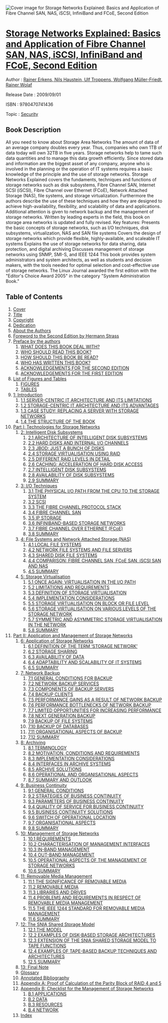 ![Cover image for Storage Networks Explained: Basics and Application of Fibre Channel SAN, NAS, iSCSI, InfiniBand and FCoE, Second Edition](https://imgdetail.ebookreading.net/cover/cover/security/EB9780470741436.jpg)

[Storage Networks Explained: Basics and Application of Fibre Channel SAN, NAS, iSCSI, InfiniBand and FCoE, Second Edition](https://ebookreading.net/view/book/Storage+Networks+Explained%3A+Basics+and+Application+of+Fibre+Channel+SAN%2C+NAS%2C+iSCSI%2C+InfiniBand+and+FCoE%2C+Second+Edition-EB9780470741436_1.html "Storage Networks Explained: Basics and Application of Fibre Channel SAN, NAS, iSCSI, InfiniBand and FCoE, Second Edition")
====================================================================================================================

Author : [Rainer Erkens](https://ebookreading.net/search/author/Rainer+Erkens),[ Nils Haustein](https://ebookreading.net/search/author/+Nils+Haustein),[ Ulf Troppens](https://ebookreading.net/search/author/+Ulf+Troppens),[ Wolfgang Müller-Friedt](https://ebookreading.net/search/author/+Wolfgang+M%C3%BCller-Friedt),[ Rainer Wolaf](https://ebookreading.net/search/author/+Rainer+Wolaf)

Release Date : 2009/09/01

ISBN : 9780470741436

Topic : [Security](https://ebookreading.net/search/category/security)

Book Description
-----------------

All you need to know about Storage Area Networks
The amount of data of an average company doubles every year. Thus, companies who own 1TB of data today will own 32TB in five years. Storage networks help to tame such data quantities and to manage this data growth efficiently. Since stored data and information are the biggest asset of any company, anyone who is involved in the planning or the operation of IT systems requires a basic knowledge of the principle and the use of storage networks.
Storage Networks Explained covers the fundaments, techniques and functions of storage networks such as disk subsystems, Fibre Channel SAN, Internet SCSI (iSCSI), Fibre Channel over Ethernet (FCoE), Network Attached Storage (NAS), file systems, and storage virtualization. Furthermore the authors describe the use of these techniques and how they are designed to achieve high-availability, flexibility, and scalability of data and applications. Additional attention is given to network backup and the management of storage networks. Written by leading experts in the field, this book on storage area networks is updated and fully revised.
Key features:
Presents the basic concepts of storage networks, such as I/O techniques, disk subsystems, virtualization, NAS and SAN file systems
Covers the design of storage networks which provide flexible, highly-available, and scaleable IT systems
Explains the use of storage networks for data sharing, data protection, and digital archiving
Discusses management of storage networks using SNMP, SMI-S, and IEEE 1244
This book provides system administrators and system architects, as well as students and decision makers, with the tools needed for optimal selection and cost-effective use of storage networks.
The Linux Journal awarded the first edition with the "Editor's Choice Award 2005" in the category "System Administration Book."
              
Table of Contents
-----------------

1. [Cover](https://ebookreading.net/view/book/Storage+Networks+Explained%3A+Basics+and+Application+of+Fibre+Channel+SAN%2C+NAS%2C+iSCSI%2C+InfiniBand+and+FCoE%2C+Second+Edition-EB9780470741436_0.html)
1. [Title](https://ebookreading.net/view/book/Storage+Networks+Explained%3A+Basics+and+Application+of+Fibre+Channel+SAN%2C+NAS%2C+iSCSI%2C+InfiniBand+and+FCoE%2C+Second+Edition-EB9780470741436_4.html)
1. [Copyright](https://ebookreading.net/view/book/Storage+Networks+Explained%3A+Basics+and+Application+of+Fibre+Channel+SAN%2C+NAS%2C+iSCSI%2C+InfiniBand+and+FCoE%2C+Second+Edition-EB9780470741436_0.html)
1. [Dedication](https://ebookreading.net/view/book/Storage+Networks+Explained%3A+Basics+and+Application+of+Fibre+Channel+SAN%2C+NAS%2C+iSCSI%2C+InfiniBand+and+FCoE%2C+Second+Edition-EB9780470741436_6.html)
1. [About the Authors](https://ebookreading.net/view/book/Storage+Networks+Explained%3A+Basics+and+Application+of+Fibre+Channel+SAN%2C+NAS%2C+iSCSI%2C+InfiniBand+and+FCoE%2C+Second+Edition-EB9780470741436_7.html)
1. [Foreword to the Second Edition by Hermann Strass](https://ebookreading.net/view/book/Storage+Networks+Explained%3A+Basics+and+Application+of+Fibre+Channel+SAN%2C+NAS%2C+iSCSI%2C+InfiniBand+and+FCoE%2C+Second+Edition-EB9780470741436_8.html)
1. [Preface by the authors](https://ebookreading.net/view/book/Storage+Networks+Explained%3A+Basics+and+Application+of+Fibre+Channel+SAN%2C+NAS%2C+iSCSI%2C+InfiniBand+and+FCoE%2C+Second+Edition-EB9780470741436_0.html)
    1. [WHAT DOES THIS BOOK DEAL WITH?](https://ebookreading.net/view/book/Storage+Networks+Explained%3A+Basics+and+Application+of+Fibre+Channel+SAN%2C+NAS%2C+iSCSI%2C+InfiniBand+and+FCoE%2C+Second+Edition-EB9780470741436_0.html#head1)
    1. [WHO SHOULD READ THIS BOOK?](https://ebookreading.net/view/book/Storage+Networks+Explained%3A+Basics+and+Application+of+Fibre+Channel+SAN%2C+NAS%2C+iSCSI%2C+InfiniBand+and+FCoE%2C+Second+Edition-EB9780470741436_0.html#head2)
    1. [HOW SHOULD THIS BOOK BE READ?](https://ebookreading.net/view/book/Storage+Networks+Explained%3A+Basics+and+Application+of+Fibre+Channel+SAN%2C+NAS%2C+iSCSI%2C+InfiniBand+and+FCoE%2C+Second+Edition-EB9780470741436_0.html#head3)
    1. [WHO HAS WRITTEN THIS BOOK?](https://ebookreading.net/view/book/Storage+Networks+Explained%3A+Basics+and+Application+of+Fibre+Channel+SAN%2C+NAS%2C+iSCSI%2C+InfiniBand+and+FCoE%2C+Second+Edition-EB9780470741436_0.html#head4)
    1. [ACKNOWLEDGEMENTS FOR THE SECOND EDITION](https://ebookreading.net/view/book/Storage+Networks+Explained%3A+Basics+and+Application+of+Fibre+Channel+SAN%2C+NAS%2C+iSCSI%2C+InfiniBand+and+FCoE%2C+Second+Edition-EB9780470741436_0.html#head5)
    1. [ACKNOWLEDGEMENTS FOR THE FIRST EDITION](https://ebookreading.net/view/book/Storage+Networks+Explained%3A+Basics+and+Application+of+Fibre+Channel+SAN%2C+NAS%2C+iSCSI%2C+InfiniBand+and+FCoE%2C+Second+Edition-EB9780470741436_0.html#head6)
1. [List of Figures and Tables](https://ebookreading.net/view/book/Storage+Networks+Explained%3A+Basics+and+Application+of+Fibre+Channel+SAN%2C+NAS%2C+iSCSI%2C+InfiniBand+and+FCoE%2C+Second+Edition-EB9780470741436_9.html)
    1. [FIGURES](https://ebookreading.net/view/book/Storage+Networks+Explained%3A+Basics+and+Application+of+Fibre+Channel+SAN%2C+NAS%2C+iSCSI%2C+InfiniBand+and+FCoE%2C+Second+Edition-EB9780470741436_9.html#head1)
    1. [TABLES](https://ebookreading.net/view/book/Storage+Networks+Explained%3A+Basics+and+Application+of+Fibre+Channel+SAN%2C+NAS%2C+iSCSI%2C+InfiniBand+and+FCoE%2C+Second+Edition-EB9780470741436_9.html#head2)
1. [1: Introduction](https://ebookreading.net/view/book/Storage+Networks+Explained%3A+Basics+and+Application+of+Fibre+Channel+SAN%2C+NAS%2C+iSCSI%2C+InfiniBand+and+FCoE%2C+Second+Edition-EB9780470741436_10.html)
    1. [1.1 SERVER-CENTRIC IT ARCHITECTURE AND ITS LIMITATIONS](https://ebookreading.net/view/book/Storage+Networks+Explained%3A+Basics+and+Application+of+Fibre+Channel+SAN%2C+NAS%2C+iSCSI%2C+InfiniBand+and+FCoE%2C+Second+Edition-EB9780470741436_10.html#head1)
    1. [1.2 STORAGE-CENTRIC IT ARCHITECTURE AND ITS ADVANTAGES](https://ebookreading.net/view/book/Storage+Networks+Explained%3A+Basics+and+Application+of+Fibre+Channel+SAN%2C+NAS%2C+iSCSI%2C+InfiniBand+and+FCoE%2C+Second+Edition-EB9780470741436_10.html#head2)
    1. [1.3 CASE STUDY: REPLACING A SERVER WITH STORAGE NETWORKS](https://ebookreading.net/view/book/Storage+Networks+Explained%3A+Basics+and+Application+of+Fibre+Channel+SAN%2C+NAS%2C+iSCSI%2C+InfiniBand+and+FCoE%2C+Second+Edition-EB9780470741436_10.html#head3)
    1. [1.4 THE STRUCTURE OF THE BOOK](https://ebookreading.net/view/book/Storage+Networks+Explained%3A+Basics+and+Application+of+Fibre+Channel+SAN%2C+NAS%2C+iSCSI%2C+InfiniBand+and+FCoE%2C+Second+Edition-EB9780470741436_10.html#head4)
1. [Part I: Technologies for Storage Networks](https://ebookreading.net/view/book/Storage+Networks+Explained%3A+Basics+and+Application+of+Fibre+Channel+SAN%2C+NAS%2C+iSCSI%2C+InfiniBand+and+FCoE%2C+Second+Edition-EB9780470741436_11.html)
    1. [2: Intelligent Disk Subsystems](https://ebookreading.net/view/book/Storage+Networks+Explained%3A+Basics+and+Application+of+Fibre+Channel+SAN%2C+NAS%2C+iSCSI%2C+InfiniBand+and+FCoE%2C+Second+Edition-EB9780470741436_12.html)
        1. [2.1 ARCHITECTURE OF INTELLIGENT DISK SUBSYSTEMS](https://ebookreading.net/view/book/Storage+Networks+Explained%3A+Basics+and+Application+of+Fibre+Channel+SAN%2C+NAS%2C+iSCSI%2C+InfiniBand+and+FCoE%2C+Second+Edition-EB9780470741436_12.html#head1)
        1. [2.2 HARD DISKS AND INTERNAL I/O CHANNELS](https://ebookreading.net/view/book/Storage+Networks+Explained%3A+Basics+and+Application+of+Fibre+Channel+SAN%2C+NAS%2C+iSCSI%2C+InfiniBand+and+FCoE%2C+Second+Edition-EB9780470741436_12.html#head2)
        1. [2.3 JBOD: JUST A BUNCH OF DISKS](https://ebookreading.net/view/book/Storage+Networks+Explained%3A+Basics+and+Application+of+Fibre+Channel+SAN%2C+NAS%2C+iSCSI%2C+InfiniBand+and+FCoE%2C+Second+Edition-EB9780470741436_12.html#head3)
        1. [2.4 STORAGE VIRTUALISATION USING RAID](https://ebookreading.net/view/book/Storage+Networks+Explained%3A+Basics+and+Application+of+Fibre+Channel+SAN%2C+NAS%2C+iSCSI%2C+InfiniBand+and+FCoE%2C+Second+Edition-EB9780470741436_12.html#head4)
        1. [2.5 DIFFERENT RAID LEVELS IN DETAIL](https://ebookreading.net/view/book/Storage+Networks+Explained%3A+Basics+and+Application+of+Fibre+Channel+SAN%2C+NAS%2C+iSCSI%2C+InfiniBand+and+FCoE%2C+Second+Edition-EB9780470741436_12.html#head5)
        1. [2.6 CACHING: ACCELERATION OF HARD DISK ACCESS](https://ebookreading.net/view/book/Storage+Networks+Explained%3A+Basics+and+Application+of+Fibre+Channel+SAN%2C+NAS%2C+iSCSI%2C+InfiniBand+and+FCoE%2C+Second+Edition-EB9780470741436_12.html#head6)
        1. [2.7 INTELLIGENT DISK SUBSYSTEMS](https://ebookreading.net/view/book/Storage+Networks+Explained%3A+Basics+and+Application+of+Fibre+Channel+SAN%2C+NAS%2C+iSCSI%2C+InfiniBand+and+FCoE%2C+Second+Edition-EB9780470741436_12.html#head7)
        1. [2.8 AVAILABILITY OF DISK SUBSYSTEMS](https://ebookreading.net/view/book/Storage+Networks+Explained%3A+Basics+and+Application+of+Fibre+Channel+SAN%2C+NAS%2C+iSCSI%2C+InfiniBand+and+FCoE%2C+Second+Edition-EB9780470741436_12.html#head8)
        1. [2.9 SUMMARY](https://ebookreading.net/view/book/Storage+Networks+Explained%3A+Basics+and+Application+of+Fibre+Channel+SAN%2C+NAS%2C+iSCSI%2C+InfiniBand+and+FCoE%2C+Second+Edition-EB9780470741436_12.html#head9)
    1. [3: I/O Techniques](https://ebookreading.net/view/book/Storage+Networks+Explained%3A+Basics+and+Application+of+Fibre+Channel+SAN%2C+NAS%2C+iSCSI%2C+InfiniBand+and+FCoE%2C+Second+Edition-EB9780470741436_13.html)
        1. [3.1 THE PHYSICAL I/O PATH FROM THE CPU TO THE STORAGE SYSTEM](https://ebookreading.net/view/book/Storage+Networks+Explained%3A+Basics+and+Application+of+Fibre+Channel+SAN%2C+NAS%2C+iSCSI%2C+InfiniBand+and+FCoE%2C+Second+Edition-EB9780470741436_13.html#head1)
        1. [3.2 SCSI](https://ebookreading.net/view/book/Storage+Networks+Explained%3A+Basics+and+Application+of+Fibre+Channel+SAN%2C+NAS%2C+iSCSI%2C+InfiniBand+and+FCoE%2C+Second+Edition-EB9780470741436_13.html#head2)
        1. [3.3 THE FIBRE CHANNEL PROTOCOL STACK](https://ebookreading.net/view/book/Storage+Networks+Explained%3A+Basics+and+Application+of+Fibre+Channel+SAN%2C+NAS%2C+iSCSI%2C+InfiniBand+and+FCoE%2C+Second+Edition-EB9780470741436_13.html#head3)
        1. [3.4 FIBRE CHANNEL SAN](https://ebookreading.net/view/book/Storage+Networks+Explained%3A+Basics+and+Application+of+Fibre+Channel+SAN%2C+NAS%2C+iSCSI%2C+InfiniBand+and+FCoE%2C+Second+Edition-EB9780470741436_13.html#head4)
        1. [3.5 IP STORAGE](https://ebookreading.net/view/book/Storage+Networks+Explained%3A+Basics+and+Application+of+Fibre+Channel+SAN%2C+NAS%2C+iSCSI%2C+InfiniBand+and+FCoE%2C+Second+Edition-EB9780470741436_13.html#head5)
        1. [3.6 INFINIBAND-BASED STORAGE NETWORKS](https://ebookreading.net/view/book/Storage+Networks+Explained%3A+Basics+and+Application+of+Fibre+Channel+SAN%2C+NAS%2C+iSCSI%2C+InfiniBand+and+FCoE%2C+Second+Edition-EB9780470741436_13.html#head6)
        1. [3.7 FIBRE CHANNEL OVER ETHERNET (FCoE)](https://ebookreading.net/view/book/Storage+Networks+Explained%3A+Basics+and+Application+of+Fibre+Channel+SAN%2C+NAS%2C+iSCSI%2C+InfiniBand+and+FCoE%2C+Second+Edition-EB9780470741436_13.html#head7)
        1. [3.8 SUMMARY](https://ebookreading.net/view/book/Storage+Networks+Explained%3A+Basics+and+Application+of+Fibre+Channel+SAN%2C+NAS%2C+iSCSI%2C+InfiniBand+and+FCoE%2C+Second+Edition-EB9780470741436_13.html#head8)
    1. [4: File Systems and Network Attached Storage (NAS)](https://ebookreading.net/view/book/Storage+Networks+Explained%3A+Basics+and+Application+of+Fibre+Channel+SAN%2C+NAS%2C+iSCSI%2C+InfiniBand+and+FCoE%2C+Second+Edition-EB9780470741436_14.html)
        1. [4.1 LOCAL FILE SYSTEMS](https://ebookreading.net/view/book/Storage+Networks+Explained%3A+Basics+and+Application+of+Fibre+Channel+SAN%2C+NAS%2C+iSCSI%2C+InfiniBand+and+FCoE%2C+Second+Edition-EB9780470741436_14.html#head1)
        1. [4.2 NETWORK FILE SYSTEMS AND FILE SERVERS](https://ebookreading.net/view/book/Storage+Networks+Explained%3A+Basics+and+Application+of+Fibre+Channel+SAN%2C+NAS%2C+iSCSI%2C+InfiniBand+and+FCoE%2C+Second+Edition-EB9780470741436_14.html#head2)
        1. [4.3 SHARED DISK FILE SYSTEMS](https://ebookreading.net/view/book/Storage+Networks+Explained%3A+Basics+and+Application+of+Fibre+Channel+SAN%2C+NAS%2C+iSCSI%2C+InfiniBand+and+FCoE%2C+Second+Edition-EB9780470741436_14.html#head3)
        1. [4.4 COMPARISON: FIBRE CHANNEL SAN, FCoE SAN, iSCSI SAN AND NAS](https://ebookreading.net/view/book/Storage+Networks+Explained%3A+Basics+and+Application+of+Fibre+Channel+SAN%2C+NAS%2C+iSCSI%2C+InfiniBand+and+FCoE%2C+Second+Edition-EB9780470741436_14.html#head4)
        1. [4.5 SUMMARY](https://ebookreading.net/view/book/Storage+Networks+Explained%3A+Basics+and+Application+of+Fibre+Channel+SAN%2C+NAS%2C+iSCSI%2C+InfiniBand+and+FCoE%2C+Second+Edition-EB9780470741436_14.html#head5)
    1. [5: Storage Virtualisation](https://ebookreading.net/view/book/Storage+Networks+Explained%3A+Basics+and+Application+of+Fibre+Channel+SAN%2C+NAS%2C+iSCSI%2C+InfiniBand+and+FCoE%2C+Second+Edition-EB9780470741436_15.html)
        1. [5.1 ONCE AGAIN: VIRTUALISATION IN THE I/O PATH](https://ebookreading.net/view/book/Storage+Networks+Explained%3A+Basics+and+Application+of+Fibre+Channel+SAN%2C+NAS%2C+iSCSI%2C+InfiniBand+and+FCoE%2C+Second+Edition-EB9780470741436_15.html#head1)
        1. [5.2 LIMITATIONS AND REQUIREMENTS](https://ebookreading.net/view/book/Storage+Networks+Explained%3A+Basics+and+Application+of+Fibre+Channel+SAN%2C+NAS%2C+iSCSI%2C+InfiniBand+and+FCoE%2C+Second+Edition-EB9780470741436_15.html#head2)
        1. [5.3 DEFINITION OF STORAGE VIRTUALISATION](https://ebookreading.net/view/book/Storage+Networks+Explained%3A+Basics+and+Application+of+Fibre+Channel+SAN%2C+NAS%2C+iSCSI%2C+InfiniBand+and+FCoE%2C+Second+Edition-EB9780470741436_15.html#head3)
        1. [5.4 IMPLEMENTATION CONSIDERATIONS](https://ebookreading.net/view/book/Storage+Networks+Explained%3A+Basics+and+Application+of+Fibre+Channel+SAN%2C+NAS%2C+iSCSI%2C+InfiniBand+and+FCoE%2C+Second+Edition-EB9780470741436_15.html#head4)
        1. [5.5 STORAGE VIRTUALISATION ON BLOCK OR FILE LEVEL](https://ebookreading.net/view/book/Storage+Networks+Explained%3A+Basics+and+Application+of+Fibre+Channel+SAN%2C+NAS%2C+iSCSI%2C+InfiniBand+and+FCoE%2C+Second+Edition-EB9780470741436_15.html#head5)
        1. [5.6 STORAGE VIRTUALISATION ON VARIOUS LEVELS OF THE STORAGE NETWORK](https://ebookreading.net/view/book/Storage+Networks+Explained%3A+Basics+and+Application+of+Fibre+Channel+SAN%2C+NAS%2C+iSCSI%2C+InfiniBand+and+FCoE%2C+Second+Edition-EB9780470741436_15.html#head6)
        1. [5.7 SYMMETRIC AND ASYMMETRIC STORAGE VIRTUALISATION IN THE NETWORK](https://ebookreading.net/view/book/Storage+Networks+Explained%3A+Basics+and+Application+of+Fibre+Channel+SAN%2C+NAS%2C+iSCSI%2C+InfiniBand+and+FCoE%2C+Second+Edition-EB9780470741436_15.html#head7)
        1. [5.8 SUMMARY](https://ebookreading.net/view/book/Storage+Networks+Explained%3A+Basics+and+Application+of+Fibre+Channel+SAN%2C+NAS%2C+iSCSI%2C+InfiniBand+and+FCoE%2C+Second+Edition-EB9780470741436_15.html#head8)
1. [Part II: Application and Management of Storage Networks](https://ebookreading.net/view/book/Storage+Networks+Explained%3A+Basics+and+Application+of+Fibre+Channel+SAN%2C+NAS%2C+iSCSI%2C+InfiniBand+and+FCoE%2C+Second+Edition-EB9780470741436_16.html)
    1. [6: Application of Storage Networks](https://ebookreading.net/view/book/Storage+Networks+Explained%3A+Basics+and+Application+of+Fibre+Channel+SAN%2C+NAS%2C+iSCSI%2C+InfiniBand+and+FCoE%2C+Second+Edition-EB9780470741436_17.html)
        1. [6.1 DEFINITION OF THE TERM ‘STORAGE NETWORK’](https://ebookreading.net/view/book/Storage+Networks+Explained%3A+Basics+and+Application+of+Fibre+Channel+SAN%2C+NAS%2C+iSCSI%2C+InfiniBand+and+FCoE%2C+Second+Edition-EB9780470741436_17.html#head1)
        1. [6.2 STORAGE SHARING](https://ebookreading.net/view/book/Storage+Networks+Explained%3A+Basics+and+Application+of+Fibre+Channel+SAN%2C+NAS%2C+iSCSI%2C+InfiniBand+and+FCoE%2C+Second+Edition-EB9780470741436_17.html#head2)
        1. [6.3 AVAILABILITY OF DATA](https://ebookreading.net/view/book/Storage+Networks+Explained%3A+Basics+and+Application+of+Fibre+Channel+SAN%2C+NAS%2C+iSCSI%2C+InfiniBand+and+FCoE%2C+Second+Edition-EB9780470741436_17.html#head3)
        1. [6.4 ADAPTABILITY AND SCALABILITY OF IT SYSTEMS](https://ebookreading.net/view/book/Storage+Networks+Explained%3A+Basics+and+Application+of+Fibre+Channel+SAN%2C+NAS%2C+iSCSI%2C+InfiniBand+and+FCoE%2C+Second+Edition-EB9780470741436_17.html#head4)
        1. [6.5 SUMMARY](https://ebookreading.net/view/book/Storage+Networks+Explained%3A+Basics+and+Application+of+Fibre+Channel+SAN%2C+NAS%2C+iSCSI%2C+InfiniBand+and+FCoE%2C+Second+Edition-EB9780470741436_17.html#head5)
    1. [7: Network Backup](https://ebookreading.net/view/book/Storage+Networks+Explained%3A+Basics+and+Application+of+Fibre+Channel+SAN%2C+NAS%2C+iSCSI%2C+InfiniBand+and+FCoE%2C+Second+Edition-EB9780470741436_18.html)
        1. [7.1 GENERAL CONDITIONS FOR BACKUP](https://ebookreading.net/view/book/Storage+Networks+Explained%3A+Basics+and+Application+of+Fibre+Channel+SAN%2C+NAS%2C+iSCSI%2C+InfiniBand+and+FCoE%2C+Second+Edition-EB9780470741436_18.html#head1)
        1. [7.2 NETWORK BACKUP SERVICES](https://ebookreading.net/view/book/Storage+Networks+Explained%3A+Basics+and+Application+of+Fibre+Channel+SAN%2C+NAS%2C+iSCSI%2C+InfiniBand+and+FCoE%2C+Second+Edition-EB9780470741436_18.html#head2)
        1. [7.3 COMPONENTS OF BACKUP SERVERS](https://ebookreading.net/view/book/Storage+Networks+Explained%3A+Basics+and+Application+of+Fibre+Channel+SAN%2C+NAS%2C+iSCSI%2C+InfiniBand+and+FCoE%2C+Second+Edition-EB9780470741436_18.html#head3)
        1. [7.4 BACKUP CLIENTS](https://ebookreading.net/view/book/Storage+Networks+Explained%3A+Basics+and+Application+of+Fibre+Channel+SAN%2C+NAS%2C+iSCSI%2C+InfiniBand+and+FCoE%2C+Second+Edition-EB9780470741436_18.html#head4)
        1. [7.5 PERFORMANCE GAINS AS A RESULT OF NETWORK BACKUP](https://ebookreading.net/view/book/Storage+Networks+Explained%3A+Basics+and+Application+of+Fibre+Channel+SAN%2C+NAS%2C+iSCSI%2C+InfiniBand+and+FCoE%2C+Second+Edition-EB9780470741436_18.html#head5)
        1. [7.6 PERFORMANCE BOTTLENECKS OF NETWORK BACKUP](https://ebookreading.net/view/book/Storage+Networks+Explained%3A+Basics+and+Application+of+Fibre+Channel+SAN%2C+NAS%2C+iSCSI%2C+InfiniBand+and+FCoE%2C+Second+Edition-EB9780470741436_18.html#head6)
        1. [7.7 LIMITED OPPORTUNITIES FOR INCREASING PERFORMANCE](https://ebookreading.net/view/book/Storage+Networks+Explained%3A+Basics+and+Application+of+Fibre+Channel+SAN%2C+NAS%2C+iSCSI%2C+InfiniBand+and+FCoE%2C+Second+Edition-EB9780470741436_18.html#head7)
        1. [7.8 NEXT GENERATION BACKUP](https://ebookreading.net/view/book/Storage+Networks+Explained%3A+Basics+and+Application+of+Fibre+Channel+SAN%2C+NAS%2C+iSCSI%2C+InfiniBand+and+FCoE%2C+Second+Edition-EB9780470741436_18.html#head8)
        1. [7.9 BACKUP OF FILE SYSTEMS](https://ebookreading.net/view/book/Storage+Networks+Explained%3A+Basics+and+Application+of+Fibre+Channel+SAN%2C+NAS%2C+iSCSI%2C+InfiniBand+and+FCoE%2C+Second+Edition-EB9780470741436_18.html#head9)
        1. [7.10 BACKUP OF DATABASES](https://ebookreading.net/view/book/Storage+Networks+Explained%3A+Basics+and+Application+of+Fibre+Channel+SAN%2C+NAS%2C+iSCSI%2C+InfiniBand+and+FCoE%2C+Second+Edition-EB9780470741436_18.html#head10)
        1. [7.11 ORGANISATIONAL ASPECTS OF BACKUP](https://ebookreading.net/view/book/Storage+Networks+Explained%3A+Basics+and+Application+of+Fibre+Channel+SAN%2C+NAS%2C+iSCSI%2C+InfiniBand+and+FCoE%2C+Second+Edition-EB9780470741436_18.html#head11)
        1. [7.12 SUMMARY](https://ebookreading.net/view/book/Storage+Networks+Explained%3A+Basics+and+Application+of+Fibre+Channel+SAN%2C+NAS%2C+iSCSI%2C+InfiniBand+and+FCoE%2C+Second+Edition-EB9780470741436_18.html#head12)
    1. [8: Archiving](https://ebookreading.net/view/book/Storage+Networks+Explained%3A+Basics+and+Application+of+Fibre+Channel+SAN%2C+NAS%2C+iSCSI%2C+InfiniBand+and+FCoE%2C+Second+Edition-EB9780470741436_19.html)
        1. [8.1 TERMINOLOGY](https://ebookreading.net/view/book/Storage+Networks+Explained%3A+Basics+and+Application+of+Fibre+Channel+SAN%2C+NAS%2C+iSCSI%2C+InfiniBand+and+FCoE%2C+Second+Edition-EB9780470741436_19.html#head1)
        1. [8.2 MOTIVATION, CONDITIONS AND REQUIREMENTS](https://ebookreading.net/view/book/Storage+Networks+Explained%3A+Basics+and+Application+of+Fibre+Channel+SAN%2C+NAS%2C+iSCSI%2C+InfiniBand+and+FCoE%2C+Second+Edition-EB9780470741436_19.html#head2)
        1. [8.3 IMPLEMENTATION CONSIDERATIONS](https://ebookreading.net/view/book/Storage+Networks+Explained%3A+Basics+and+Application+of+Fibre+Channel+SAN%2C+NAS%2C+iSCSI%2C+InfiniBand+and+FCoE%2C+Second+Edition-EB9780470741436_19.html#head3)
        1. [8.4 INTERFACES IN ARCHIVE SYSTEMS](https://ebookreading.net/view/book/Storage+Networks+Explained%3A+Basics+and+Application+of+Fibre+Channel+SAN%2C+NAS%2C+iSCSI%2C+InfiniBand+and+FCoE%2C+Second+Edition-EB9780470741436_19.html#head4)
        1. [8.5 ARCHIVE SOLUTIONS](https://ebookreading.net/view/book/Storage+Networks+Explained%3A+Basics+and+Application+of+Fibre+Channel+SAN%2C+NAS%2C+iSCSI%2C+InfiniBand+and+FCoE%2C+Second+Edition-EB9780470741436_19.html#head5)
        1. [8.6 OPERATIONAL AND ORGANISATIONAL ASPECTS](https://ebookreading.net/view/book/Storage+Networks+Explained%3A+Basics+and+Application+of+Fibre+Channel+SAN%2C+NAS%2C+iSCSI%2C+InfiniBand+and+FCoE%2C+Second+Edition-EB9780470741436_19.html#head6)
        1. [8.7 SUMMARY AND OUTLOOK](https://ebookreading.net/view/book/Storage+Networks+Explained%3A+Basics+and+Application+of+Fibre+Channel+SAN%2C+NAS%2C+iSCSI%2C+InfiniBand+and+FCoE%2C+Second+Edition-EB9780470741436_19.html#head7)
    1. [9: Business Continuity](https://ebookreading.net/view/book/Storage+Networks+Explained%3A+Basics+and+Application+of+Fibre+Channel+SAN%2C+NAS%2C+iSCSI%2C+InfiniBand+and+FCoE%2C+Second+Edition-EB9780470741436_21.html)
        1. [9.1 GENERAL CONDITIONS](https://ebookreading.net/view/book/Storage+Networks+Explained%3A+Basics+and+Application+of+Fibre+Channel+SAN%2C+NAS%2C+iSCSI%2C+InfiniBand+and+FCoE%2C+Second+Edition-EB9780470741436_21.html#head1)
        1. [9.2 STRATEGIES OF BUSINESS CONTINUITY](https://ebookreading.net/view/book/Storage+Networks+Explained%3A+Basics+and+Application+of+Fibre+Channel+SAN%2C+NAS%2C+iSCSI%2C+InfiniBand+and+FCoE%2C+Second+Edition-EB9780470741436_21.html#head2)
        1. [9.3 PARAMETERS OF BUSINESS CONTINUITY](https://ebookreading.net/view/book/Storage+Networks+Explained%3A+Basics+and+Application+of+Fibre+Channel+SAN%2C+NAS%2C+iSCSI%2C+InfiniBand+and+FCoE%2C+Second+Edition-EB9780470741436_21.html#head3)
        1. [9.4 QUALITY OF SERVICE FOR BUSINESS CONTINUITY](https://ebookreading.net/view/book/Storage+Networks+Explained%3A+Basics+and+Application+of+Fibre+Channel+SAN%2C+NAS%2C+iSCSI%2C+InfiniBand+and+FCoE%2C+Second+Edition-EB9780470741436_21.html#head4)
        1. [9.5 BUSINESS CONTINUITY SOLUTIONS](https://ebookreading.net/view/book/Storage+Networks+Explained%3A+Basics+and+Application+of+Fibre+Channel+SAN%2C+NAS%2C+iSCSI%2C+InfiniBand+and+FCoE%2C+Second+Edition-EB9780470741436_21.html#head5)
        1. [9.6 SWITCH OF OPERATIONAL LOCATION](https://ebookreading.net/view/book/Storage+Networks+Explained%3A+Basics+and+Application+of+Fibre+Channel+SAN%2C+NAS%2C+iSCSI%2C+InfiniBand+and+FCoE%2C+Second+Edition-EB9780470741436_21.html#head6)
        1. [9.7 ORGANISATIONAL ASPECTS](https://ebookreading.net/view/book/Storage+Networks+Explained%3A+Basics+and+Application+of+Fibre+Channel+SAN%2C+NAS%2C+iSCSI%2C+InfiniBand+and+FCoE%2C+Second+Edition-EB9780470741436_21.html#head7)
        1. [9.8 SUMMARY](https://ebookreading.net/view/book/Storage+Networks+Explained%3A+Basics+and+Application+of+Fibre+Channel+SAN%2C+NAS%2C+iSCSI%2C+InfiniBand+and+FCoE%2C+Second+Edition-EB9780470741436_21.html#head8)
    1. [10: Management of Storage Networks](https://ebookreading.net/view/book/Storage+Networks+Explained%3A+Basics+and+Application+of+Fibre+Channel+SAN%2C+NAS%2C+iSCSI%2C+InfiniBand+and+FCoE%2C+Second+Edition-EB9780470741436_22.html)
        1. [10.1 REQUIREMENTS](https://ebookreading.net/view/book/Storage+Networks+Explained%3A+Basics+and+Application+of+Fibre+Channel+SAN%2C+NAS%2C+iSCSI%2C+InfiniBand+and+FCoE%2C+Second+Edition-EB9780470741436_22.html#head1)
        1. [10.2 CHARACTERISATION OF MANAGEMENT INTERFACES](https://ebookreading.net/view/book/Storage+Networks+Explained%3A+Basics+and+Application+of+Fibre+Channel+SAN%2C+NAS%2C+iSCSI%2C+InfiniBand+and+FCoE%2C+Second+Edition-EB9780470741436_22.html#head2)
        1. [10.3 IN-BAND MANAGEMENT](https://ebookreading.net/view/book/Storage+Networks+Explained%3A+Basics+and+Application+of+Fibre+Channel+SAN%2C+NAS%2C+iSCSI%2C+InfiniBand+and+FCoE%2C+Second+Edition-EB9780470741436_22.html#head3)
        1. [10.4 OUT-BAND MANAGEMENT](https://ebookreading.net/view/book/Storage+Networks+Explained%3A+Basics+and+Application+of+Fibre+Channel+SAN%2C+NAS%2C+iSCSI%2C+InfiniBand+and+FCoE%2C+Second+Edition-EB9780470741436_22.html#head4)
        1. [10.5 OPERATIONAL ASPECTS OF THE MANAGEMENT OF STORAGE NETWORKS](https://ebookreading.net/view/book/Storage+Networks+Explained%3A+Basics+and+Application+of+Fibre+Channel+SAN%2C+NAS%2C+iSCSI%2C+InfiniBand+and+FCoE%2C+Second+Edition-EB9780470741436_22.html#head5)
        1. [10.6 SUMMARY](https://ebookreading.net/view/book/Storage+Networks+Explained%3A+Basics+and+Application+of+Fibre+Channel+SAN%2C+NAS%2C+iSCSI%2C+InfiniBand+and+FCoE%2C+Second+Edition-EB9780470741436_22.html#head6)
    1. [11: Removable Media Management](https://ebookreading.net/view/book/Storage+Networks+Explained%3A+Basics+and+Application+of+Fibre+Channel+SAN%2C+NAS%2C+iSCSI%2C+InfiniBand+and+FCoE%2C+Second+Edition-EB9780470741436_23.html)
        1. [11.1 THE SIGNIFICANCE OF REMOVABLE MEDIA](https://ebookreading.net/view/book/Storage+Networks+Explained%3A+Basics+and+Application+of+Fibre+Channel+SAN%2C+NAS%2C+iSCSI%2C+InfiniBand+and+FCoE%2C+Second+Edition-EB9780470741436_23.html#head1)
        1. [11.2 REMOVABLE MEDIA](https://ebookreading.net/view/book/Storage+Networks+Explained%3A+Basics+and+Application+of+Fibre+Channel+SAN%2C+NAS%2C+iSCSI%2C+InfiniBand+and+FCoE%2C+Second+Edition-EB9780470741436_23.html#head2)
        1. [11.3 LIBRARIES AND DRIVES](https://ebookreading.net/view/book/Storage+Networks+Explained%3A+Basics+and+Application+of+Fibre+Channel+SAN%2C+NAS%2C+iSCSI%2C+InfiniBand+and+FCoE%2C+Second+Edition-EB9780470741436_23.html#head3)
        1. [11.4 PROBLEMS AND REQUIREMENTS IN RESPECT OF REMOVABLE MEDIA MANAGEMENT](https://ebookreading.net/view/book/Storage+Networks+Explained%3A+Basics+and+Application+of+Fibre+Channel+SAN%2C+NAS%2C+iSCSI%2C+InfiniBand+and+FCoE%2C+Second+Edition-EB9780470741436_23.html#head4)
        1. [11.5 THE IEEE 1244 STANDARD FOR REMOVABLE MEDIA MANAGEMENT](https://ebookreading.net/view/book/Storage+Networks+Explained%3A+Basics+and+Application+of+Fibre+Channel+SAN%2C+NAS%2C+iSCSI%2C+InfiniBand+and+FCoE%2C+Second+Edition-EB9780470741436_23.html#head5)
        1. [11.6 SUMMARY](https://ebookreading.net/view/book/Storage+Networks+Explained%3A+Basics+and+Application+of+Fibre+Channel+SAN%2C+NAS%2C+iSCSI%2C+InfiniBand+and+FCoE%2C+Second+Edition-EB9780470741436_23.html#head6)
    1. [12: The SNIA Shared Storage Model](https://ebookreading.net/view/book/Storage+Networks+Explained%3A+Basics+and+Application+of+Fibre+Channel+SAN%2C+NAS%2C+iSCSI%2C+InfiniBand+and+FCoE%2C+Second+Edition-EB9780470741436_0.html)
        1. [12.1 THE MODEL](https://ebookreading.net/view/book/Storage+Networks+Explained%3A+Basics+and+Application+of+Fibre+Channel+SAN%2C+NAS%2C+iSCSI%2C+InfiniBand+and+FCoE%2C+Second+Edition-EB9780470741436_0.html#head1)
        1. [12.2 EXAMPLES OF DISK-BASED STORAGE ARCHITECTURES](https://ebookreading.net/view/book/Storage+Networks+Explained%3A+Basics+and+Application+of+Fibre+Channel+SAN%2C+NAS%2C+iSCSI%2C+InfiniBand+and+FCoE%2C+Second+Edition-EB9780470741436_0.html#head2)
        1. [12.3 EXTENSION OF THE SNIA SHARED STORAGE MODEL TO TAPE FUNCTIONS](https://ebookreading.net/view/book/Storage+Networks+Explained%3A+Basics+and+Application+of+Fibre+Channel+SAN%2C+NAS%2C+iSCSI%2C+InfiniBand+and+FCoE%2C+Second+Edition-EB9780470741436_0.html#head3)
        1. [12.4 EXAMPLES OF TAPE-BASED BACKUP TECHNIQUES AND ARCHITECTURES](https://ebookreading.net/view/book/Storage+Networks+Explained%3A+Basics+and+Application+of+Fibre+Channel+SAN%2C+NAS%2C+iSCSI%2C+InfiniBand+and+FCoE%2C+Second+Edition-EB9780470741436_0.html#head4)
        1. [12.5 SUMMARY](https://ebookreading.net/view/book/Storage+Networks+Explained%3A+Basics+and+Application+of+Fibre+Channel+SAN%2C+NAS%2C+iSCSI%2C+InfiniBand+and+FCoE%2C+Second+Edition-EB9780470741436_0.html#head5)
    1. [13: Final Note](https://ebookreading.net/view/book/Storage+Networks+Explained%3A+Basics+and+Application+of+Fibre+Channel+SAN%2C+NAS%2C+iSCSI%2C+InfiniBand+and+FCoE%2C+Second+Edition-EB9780470741436_24.html)
    1. [Glossary](https://ebookreading.net/view/book/Storage+Networks+Explained%3A+Basics+and+Application+of+Fibre+Channel+SAN%2C+NAS%2C+iSCSI%2C+InfiniBand+and+FCoE%2C+Second+Edition-EB9780470741436_25.html)
    1. [Annotated Bibliography](https://ebookreading.net/view/book/Storage+Networks+Explained%3A+Basics+and+Application+of+Fibre+Channel+SAN%2C+NAS%2C+iSCSI%2C+InfiniBand+and+FCoE%2C+Second+Edition-EB9780470741436_26.html)
    1. [Appendix A: Proof of Calculation of the Parity Block of RAID 4 and 5](https://ebookreading.net/view/book/Storage+Networks+Explained%3A+Basics+and+Application+of+Fibre+Channel+SAN%2C+NAS%2C+iSCSI%2C+InfiniBand+and+FCoE%2C+Second+Edition-EB9780470741436_27.html)
    1. [Appendix B: Checklist for the Management of Storage Networks](https://ebookreading.net/view/book/Storage+Networks+Explained%3A+Basics+and+Application+of+Fibre+Channel+SAN%2C+NAS%2C+iSCSI%2C+InfiniBand+and+FCoE%2C+Second+Edition-EB9780470741436_28.html)
        1. [B.1 APPLICATIONS](https://ebookreading.net/view/book/Storage+Networks+Explained%3A+Basics+and+Application+of+Fibre+Channel+SAN%2C+NAS%2C+iSCSI%2C+InfiniBand+and+FCoE%2C+Second+Edition-EB9780470741436_28.html#head1)
        1. [B.2 DATA](https://ebookreading.net/view/book/Storage+Networks+Explained%3A+Basics+and+Application+of+Fibre+Channel+SAN%2C+NAS%2C+iSCSI%2C+InfiniBand+and+FCoE%2C+Second+Edition-EB9780470741436_28.html#head2)
        1. [B.3 RESOURCES](https://ebookreading.net/view/book/Storage+Networks+Explained%3A+Basics+and+Application+of+Fibre+Channel+SAN%2C+NAS%2C+iSCSI%2C+InfiniBand+and+FCoE%2C+Second+Edition-EB9780470741436_28.html#head3)
        1. [B.4 NETWORK](https://ebookreading.net/view/book/Storage+Networks+Explained%3A+Basics+and+Application+of+Fibre+Channel+SAN%2C+NAS%2C+iSCSI%2C+InfiniBand+and+FCoE%2C+Second+Edition-EB9780470741436_28.html#head4)
    1. [Index](https://ebookreading.net/view/book/Storage+Networks+Explained%3A+Basics+and+Application+of+Fibre+Channel+SAN%2C+NAS%2C+iSCSI%2C+InfiniBand+and+FCoE%2C+Second+Edition-EB9780470741436_29.html)
